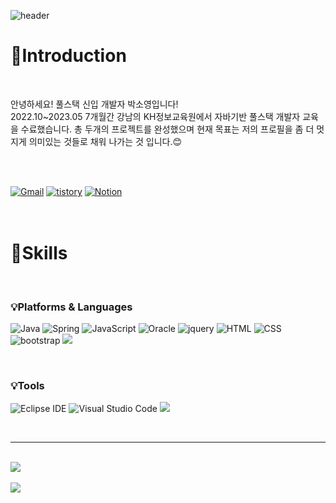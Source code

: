 

<!--
**soaoz/soaoz** is a ✨ _special_ ✨ repository because its `README.md` (this file) appears on your GitHub profile.

Here are some ideas to get you started:

- 🔭 I’m currently working on ... 현재 하고 있는 일
- 🌱 I’m currently learning ...  현재 배우고 있는 것들
- 👯 I’m looking to collaborate on ... 어떤 것을 같이 협력해서 일하기를 원하는지 
- 🤔 I’m looking for help with ... 어던 도움이 필요한지 
- 💬 Ask me about ... 어떤 질문들을 할 수 있는지 
- 📫 How to reach me: ... 어떻게 연락할수 있는지 
- 😄 Pronouns: ... 성별
- ⚡ Fun fact: ... 나에대한 재밌는 사실 
-->
![header](https://capsule-render.vercel.app/api?type=waving&color=auto&height=300&section=header&text=Soyoung%20Github&fontSize=90)


# 💜Introduction
<br>
<p>안녕하세요! 풀스택 신입 개발자 박소영입니다! <br> 2022.10~2023.05 7개월간 강남의 KH정보교육원에서 자바기반 풀스택 개발자 교육을 수료했습니다. 총 두개의 프로젝트를 완성했으며 현재 목표는 저의 프로필을 좀 더 멋지게 의미있는 것들로 채워 나가는 것 입니다.😊 </p>
<br><br>

[![Gmail](https://img.shields.io/badge/1004661@gmail.com-EA4335?style=for-the-badge&logo=gmail&logoColor=white)](mailto:1004661@gmail.com)
[![tistory](https://img.shields.io/badge/tistory-000000?style=for-the-badge&logo=Tistory&logoColor=white)](https://parkjava.tistory.com/)
[![Notion](https://img.shields.io/badge/Notion-FFFFFF?style=for-the-badge&logo=notion&logoColor=black)](https://weak-almandine-9ac.notion.site/Soyoung-s-Home-410a64eed05c4860b23d7efe64addb34)
<br><br><br>

# 💜Skills

<br>

### 💡Platforms & Languages




![Java](https://img.shields.io/badge/Java-007396.svg?&style=for-the-badge&logo=Java&logoColor=white)
![Spring](https://img.shields.io/badge/Spring-6DB33F.svg?&style=for-the-badge&logo=Spring&logoColor=white)
![JavaScript](https://img.shields.io/badge/JavaScript-F7DF1E.svg?&style=for-the-badge&logo=JavaScript&logoColor=black)
![Oracle](https://img.shields.io/badge/Oracle-F80000.svg?&style=for-the-badge&logo=Oracle&logoColor=white)
![jquery](https://img.shields.io/badge/jquery-0769AD?style=for-the-badge&logo=jquery&logoColor=white)
![HTML](https://img.shields.io/badge/html-E34F26?style=for-the-badge&logo=html5&logoColor=white)
![CSS](https://img.shields.io/badge/css-1572B6?style=for-the-badge&logo=css3&logoColor=white)
![bootstrap](https://img.shields.io/badge/bootstrap-7952B3?style=for-the-badge&logo=bootstrap&logoColor=white)
<img src="https://img.shields.io/badge/apache tomcat-F8DC75?style=for-the-badge&logo=apachetomcat&logoColor=white">

<br>

### 💡Tools
![Eclipse IDE](https://img.shields.io/badge/Eclipse%20IDE-2C2255.svg?&style=for-the-badge&logo=Eclipse%20IDE&logoColor=white)
![Visual Studio Code](https://img.shields.io/badge/Visual%20Studio%20Code-007ACC.svg?&style=for-the-badge&logo=Visual%20Studio%20Code&logoColor=white)
<img src="https://img.shields.io/badge/github-181717?style=for-the-badge&logo=github&logoColor=white">


<br>

-----

<br>
<img src="https://github-readme-stats.vercel.app/api/top-langs/?username=soaoz&layout=compact"><br><br>
<img src="https://github-readme-stats.vercel.app/api?username=soaoz&show_icons=true">
